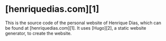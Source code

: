 # [henriquedias.com][1]

This is the source code of the personal website of Henrique Dias, which can be found at [henriquedias.com][1]. It uses [Hugo][2], a static website generator, to create the website.